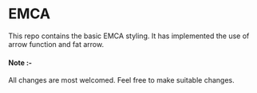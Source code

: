 # EMCA
This repo contains the basic EMCA styling. It has implemented the use of arrow function and fat arrow. 

#### Note :- 
All changes are most welcomed. Feel free to make suitable changes. 
